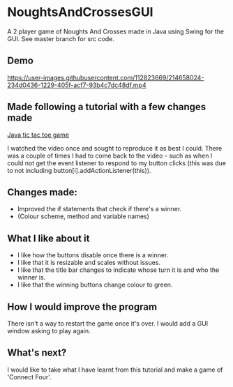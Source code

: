 # NoughtsAndCrossesGUI
A 2 player game of Noughts And Crosses made in Java using Swing for the GUI. See master branch for src code.

## Demo
https://user-images.githubusercontent.com/112823669/214658024-234d0436-1229-405f-acf7-93b4c7dc48df.mp4


## Made following a tutorial with a few changes made
[Java tic tac toe game](https://www.youtube.com/watch?v=rA7tfvpkw0I&list=PLZPZq0r_RZOMhCAyywfnYLlrjiVOkdAI1)

I watched the video once and sought to reproduce it as best I could. There was a couple of times I had to come back to the video - such as when I could not get the event listener to respond to my button clicks (this was due to not including button[i].addActionListener(this)).

## Changes made:
- Improved the if statements that check if there's a winner.
- (Colour scheme, method and variable names)

## What I like about it
- I like how the buttons disable once there is a winner.
- I like that it is resizable and scales without issues.
- I like that the title bar changes to indicate whose turn it is and who the winner is.
- I like that the winning buttons change colour to green.

## How I would improve the program
There isn't a way to restart the game once it's over. I would add a GUI window asking to play again.

## What's next?
I would like to take what I have learnt from this tutorial and make a game of 'Connect Four'.
